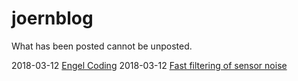 # joernblog

What has been posted cannot be unposted.

2018-03-12 [Engel Coding](engel_coding.md)
2018-03-12 [Fast filtering of sensor noise](sensor_noise.md)
